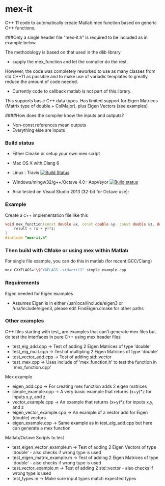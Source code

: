 mex-it
======

C++ 11 code to automatically create Matlab mex function based on generic C++ functions.

###Only a single header file "mex-it.h" is required to be included as in example below


The methodology is based on that used in the dlib library 
* supply the mex_function and let the compiler do the rest.


However, the code was completely reworked to use as many classes from std C++11 as possible and to make use of variadic templates to greatly reduce the amount of code needed.
* Currently code to callback matlab is not part of this library.

This supports basic C++ data types. 
Has limited support for Eigen Matrices (Matrix type of double + ColMajor), plus Eigen Vectors (see examples)


####How does the compiler know the inputs and outputs?
* Non-const references mean outputs
* Everything else are inputs

### Build status 

* Either Cmake or setup your own mex script
* Mac OS X with Clang 6
* Linux : Travis  [![Build Status](https://travis-ci.org/audiofilter/mex-it.png)](https://travis-ci.org/audiofilter/mex-it)
* Windows/mingw32/g++/Octave 4.0 : AppVeyor [![Build status](https://ci.appveyor.com/api/projects/status/4n3dshqn0oh24g0y?svg=true)](https://ci.appveyor.com/project/audiofilter/mex-it)

* Also tested on Visual Studio 2013 (32-bit for Octave use): 

### Example
Create a c++ implementation file like this

```c++
void mex_function(const double &x, const double &y, const double &z, double& result) {
	result = (x + y)*z;
}
#include "mex-it.h"
```

### Then build with CMake or using mex within Matlab

For single file example, you can do this in matlab (for recent GCC/Clang)

```sh
mex CXXFLAGS="\$CXXFLAGS -std=c++11" simple_example.cpp
```
### Requirements
Eigen needed for Eigen examples
*	Assumes Eigen is in either /usr/local/include/eigen3 or /usr/include/eigen3, please edit FindEigen.cmake for other paths

### Other examples

C++ files starting with test_ are examples that can't generate mex files but do test the interfaces in pure C++ using mex header
files

* test_eig_add.cpp     -> Test of adding 2 Eigen Matrices of type 'double'
* test_eig_mult.cpp    -> Test of multipling 2 Eigen Matrices of type 'double'
* test_vector_add.cpp  -> Test of adding std::vector<double>
* test_mex.cpp -> Uses include of 'mex_function.h' to test the function in 'mex_function.cpp'

Mex example

* eigen_add.cpp -> For creating mex function adds 2 eigen matrices
* simple_example.cpp -> A very basic example that returns (x+y)*z for inputs x,y, and z
* vector_example.cpp -> An example that returns (x+y)*z for inputs x,y, and z
* eigen_vector_example.cpp  -> An example of a vector add for Eigen (double) vectors
* eigen_example.cpp  -> Same example as in test_eig_add.cpp but here can generate a mex function


Matlab/Octave Scripts to test
* test_eigen_vector_example.m    -> Test of adding 2 Eigen Vectors of type 'double' - also checks if wrong type is used
* test_eigen_matrix_example.m    -> Test of adding 2 Eigen Matrices of type 'double' - also checks if wrong type is used
* test_vector_example.m          -> Test of adding 2 std::vector<double> - also checks if wrong type is used
* test_types.m                   -> Make sure input types match expected types

